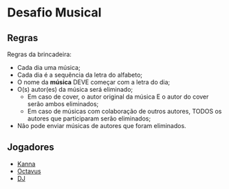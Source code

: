 # Desafio Musical
## Regras
Regras da brincadeira:
- Cada dia uma música;
- Cada dia é a sequência da letra do alfabeto;
- O nome da **música** DEVE começar com a letra do dia;
- O(s) autor(es) da música será eliminado;
	- Em caso de cover, o autor original da música E o autor do cover serão ambos eliminados;
	- Em caso de músicas com colaboração de outros autores, TODOS os autores que participaram serão eliminados;
- Não pode enviar músicas de autores que foram eliminados.

## Jogadores
- [Kanna](Membros/Kanna.md)
- [Octavus](Membros/Octavus.md)
- [DJ](Membros/DJ.md)

